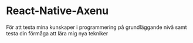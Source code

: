 # React-Native-Axenu
För att testa mina kunskaper i programmering på grundläggande nivå samt testa din förmåga att lära mig nya tekniker
